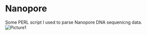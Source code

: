 # Nanopore
Some PERL script I used to parse Nanopore DNA sequenicng data.
![Picture1](https://github.com/user-attachments/assets/338a8778-32f5-424f-95b2-aa01ea7a1fe2)
